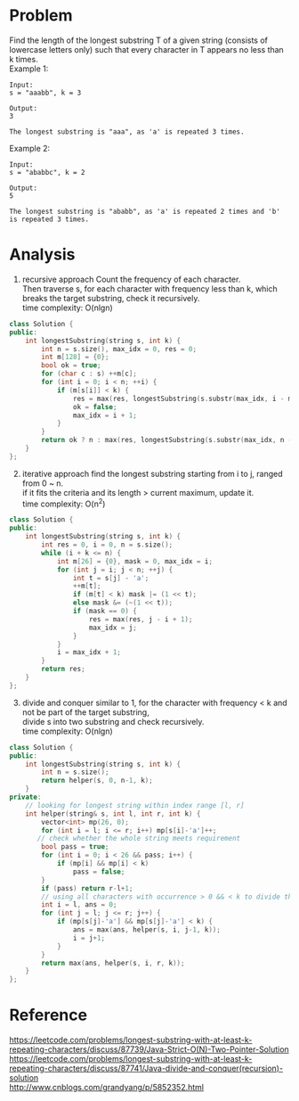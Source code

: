 # Problem
Find the length of the longest substring T of a given string (consists of lowercase letters only) such that every character in T appears no less than k times.  
Example 1:  
```
Input:
s = "aaabb", k = 3

Output:
3

The longest substring is "aaa", as 'a' is repeated 3 times.
```
Example 2:  
```
Input:
s = "ababbc", k = 2

Output:
5

The longest substring is "ababb", as 'a' is repeated 2 times and 'b' is repeated 3 times.
```

# Analysis
1. recursive approach
Count the frequency of each character.  
Then traverse s, for each character with frequency less than k, which breaks the target substring, check it recursively.  
time complexity: O(nlgn)
```C++
class Solution {
public:
    int longestSubstring(string s, int k) {
        int n = s.size(), max_idx = 0, res = 0;
        int m[128] = {0};
        bool ok = true;
        for (char c : s) ++m[c];
        for (int i = 0; i < n; ++i) {
            if (m[s[i]] < k) {
                res = max(res, longestSubstring(s.substr(max_idx, i - max_idx), k));
                ok = false;
                max_idx = i + 1;
            }
        }
        return ok ? n : max(res, longestSubstring(s.substr(max_idx, n - max_idx), k));
    }
};
```
2. iterative approach
find the longest substring starting from i to j, ranged from 0 ~ n.  
if it fits the criteria and its length > current maximum, update it.  
time complexity: O(n<sup>2</sup>)
```C++
class Solution {
public:
    int longestSubstring(string s, int k) {
        int res = 0, i = 0, n = s.size();
        while (i + k <= n) {
            int m[26] = {0}, mask = 0, max_idx = i;
            for (int j = i; j < n; ++j) {
                int t = s[j] - 'a';
                ++m[t];
                if (m[t] < k) mask |= (1 << t);
                else mask &= (~(1 << t));
                if (mask == 0) {
                    res = max(res, j - i + 1);
                    max_idx = j;
                }
            }
            i = max_idx + 1;
        }
        return res;
    }
};
```
3. divide and conquer
similar to 1, for the character with frequency < k and not be part of the target substring,  
divide s into two substring and check recursively.  
time complexity: O(nlgn)
```C++
class Solution {
public:
    int longestSubstring(string s, int k) {
        int n = s.size();
        return helper(s, 0, n-1, k);
    }
private:
    // looking for longest string within index range [l, r]
    int helper(string& s, int l, int r, int k) {
        vector<int> mp(26, 0);
        for (int i = l; i <= r; i++) mp[s[i]-'a']++;
       // check whether the whole string meets requirement
        bool pass = true;
        for (int i = 0; i < 26 && pass; i++) {
            if (mp[i] && mp[i] < k)
                pass = false;
        }
        if (pass) return r-l+1;
        // using all characters with occurrence > 0 && < k to divide the string
        int i = l, ans = 0;
        for (int j = l; j <= r; j++) {
            if (mp[s[j]-'a'] && mp[s[j]-'a'] < k) {
                ans = max(ans, helper(s, i, j-1, k));
                i = j+1;
            }
        }
        return max(ans, helper(s, i, r, k));
    }
};
```
# Reference
https://leetcode.com/problems/longest-substring-with-at-least-k-repeating-characters/discuss/87739/Java-Strict-O(N)-Two-Pointer-Solution  
https://leetcode.com/problems/longest-substring-with-at-least-k-repeating-characters/discuss/87741/Java-divide-and-conquer(recursion)-solution  
http://www.cnblogs.com/grandyang/p/5852352.html
